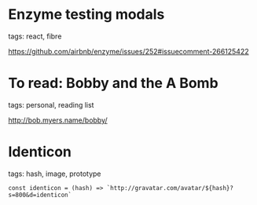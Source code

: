 # Enzyme testing modals

tags: react, fibre

https://github.com/airbnb/enzyme/issues/252#issuecomment-266125422


# To read: Bobby and the A Bomb

tags: personal, reading list

http://bob.myers.name/bobby/

 # Identicon

tags: hash, image, prototype

```
const identicon = (hash) => `http://gravatar.com/avatar/${hash}?s=800&d=identicon`
```

